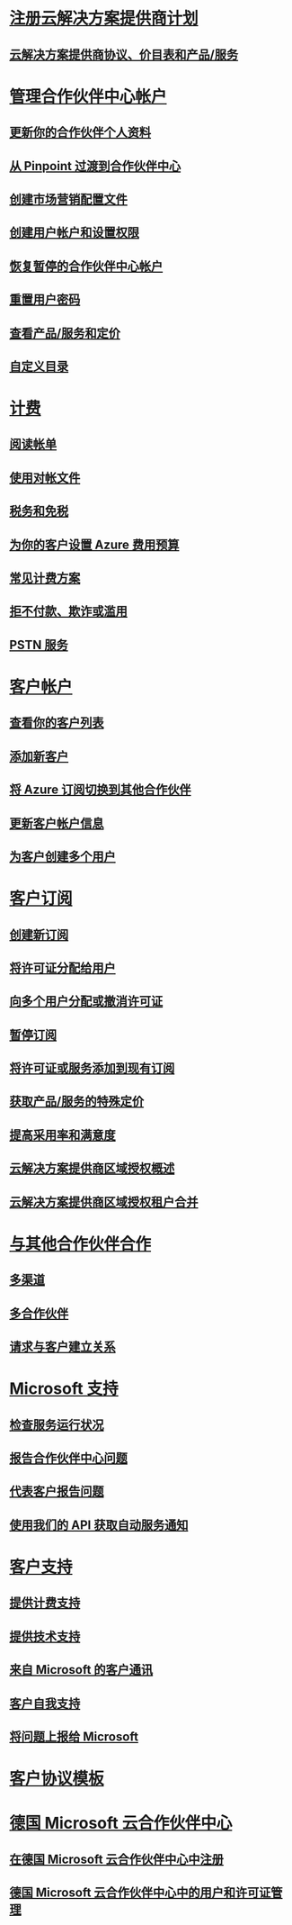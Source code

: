# [注册云解决方案提供商计划](enrolling-in-the-csp-program.md)
## [云解决方案提供商协议、价目表和产品/服务](csp-documents-and-learning-resources.md)
# [管理合作伙伴中心帐户](partner-center-account-setup.md)
## [更新你的合作伙伴个人资料](update-your-partner-profile.md)
## [从 Pinpoint 过渡到合作伙伴中心](importing-pinpoint-profiles-into-partner-center.md)
## [创建市场营销配置文件](create-a-marketing-profile.md)
## [创建用户帐户和设置权限](create-user-accounts-and-set-permissions.md)
## [恢复暂停的合作伙伴中心帐户](suspended-partner-center-account.md)
## [重置用户密码](reset-a-user-password.md)
## [查看产品/服务和定价](see-offers-and-pricing.md)
## [自定义目录](customize-the-catalog.md)
# [计费](billing.md)
## [阅读帐单](read-your-bill.md)
## [使用对帐文件](use-the-reconciliation-files.md)
## [税务和免税](tax-and-tax-exemptions.md)
## [为你的客户设置 Azure 费用预算](set-an-azure-spending-budget-for-your-customers.md)
## [常见计费方案](common-billing-scenarios.md)
## [拒不付款、欺诈或滥用](non-payment--fraud--or-misuse.md)
## [PSTN 服务](o365-e5-in-csp-advisory.md)
# [客户帐户](customer-accounts.md)
## [查看你的客户列表](see-your-customer-list.md)
## [添加新客户](add-a-new-customer.md)
## [将 Azure 订阅切换到其他合作伙伴](switch-azure-subscriptions-to-a-different-partner.md)
## [更新客户帐户信息](update-customer-account-info.md)
## [为客户创建多个用户](adding-multiple-users-to-a-customer-account.md)
# [客户订阅](customer-subscriptions.md)
## [创建新订阅](create-a-new-subscription.md)
## [将许可证分配给用户](assign-licenses-to-users.md)
## [向多个用户分配或撤消许可证](bulk-license-provisioning-for-multiple-users.md)
## [暂停订阅](suspend-a-subscription.md)
## [将许可证或服务添加到现有订阅](add-licenses-or-services-to-an-existing-subscription.md)
## [获取产品/服务的特殊定价](get-special-pricing-for-offers.md)
## [提高采用率和满意度](increasing-adoption-and-satisfaction.md)
## [云解决方案提供商区域授权概述](regional-authorization-overview.md)
## [云解决方案提供商区域授权租户合并](csp-regional-authorization-tenant-consolidation.md)
# [与其他合作伙伴合作](work-with-other-partners.md)
## [多渠道](multichannel.md)
## [多合作伙伴](multipartner.md)
## [请求与客户建立关系](request-a-relationship-with-a-customer.md)
# [Microsoft 支持](support-from-microsoft--.md)
## [检查服务运行状况](check-service-health.md)
## [报告合作伙伴中心问题](report-problems-with-partner-center.md)
## [代表客户报告问题 ](report-problems-on-behalf-of-a-customer.md)
## [使用我们的 API 获取自动服务通知](get-automated-service-notifications-with-our-apis.md)
# [客户支持](customer-support.md)
## [提供计费支持](provide-billing-support.md)
## [提供技术支持](provide-technical-support.md)
## [来自 Microsoft 的客户通讯](customer-communication-from-microsoft.md)
## [客户自我支持](customer-self-support.md)
## [将问题上报给 Microsoft](escalate-problems-to-microsoft.md)
# [客户协议模板](agreements.md)
# [德国 Microsoft 云合作伙伴中心](partner-center-for-microsoft-cloud-germany.md)
## [在德国 Microsoft 云合作伙伴中心中注册](enroll-in-csp-for-microsoft-cloud-germany.md)
## [德国 Microsoft 云合作伙伴中心中的用户和许可证管理](user-management-in-partner-center-for-microsoft-cloud-germany.md)

